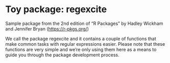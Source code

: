 
# Toy package: regexcite

Sample package from the 2nd edition of “R Packages” by Hadley Wickham and Jennifer Bryan (https://r-pkgs.org/)

We call the package regexcite and it contains a couple of functions that make common tasks with regular expressions easier. Please note that these functions are very simple and we’re only using them here as a means to guide you through the package development process.
